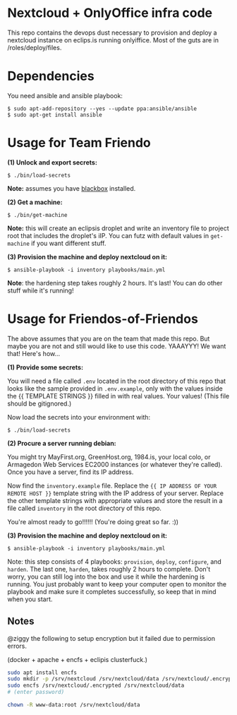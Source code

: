 # Nextcloud + OnlyOffice infra code

This repo contains the devops dust necessary to provision and deploy a nextcloud instance on eclips.is running onlyiffice. Most of the guts are in /roles/deploy/files.

# Dependencies

You need ansible and ansible playbook:

``` shell
$ sudo apt-add-repository --yes --update ppa:ansible/ansible
$ sudo apt-get install ansible
```

# Usage for Team Friendo

**(1) Unlock and export secrets:**

``` shell
$ ./bin/load-secrets
```

**Note:** assumes you have [blackbox](https://github.com/StackExchange/blackbox) installed.

**(2) Get a machine:**

``` shell
$ ./bin/get-machine
```

**Note:** this will create an eclipsis droplet and write an inventory file to project root that includes the droplet's iIP. You can futz with default values in `get-machine` if you want different stuff.

**(3) Provision the machine and deploy nextcloud on it:**

``` shell
$ ansible-playbook -i inventory playbooks/main.yml
```

**Note**: the hardening step takes roughly 2 hours. It's last! You can do other stuff while it's running!

# Usage for Friendos-of-Friendos

The above assumes that you are on the team that made this repo. But maybe you are not and still would like to use this code. YAAAYYY! We want that! Here's how...

**(1) Provide some secrets:**

You will need a file called `.env` located in the root directory of this repo that looks like the sample provided in `.env.example`, only with the values inside the {{ TEMPLATE STRINGS }} filled in with real values. Your values! (This file should be gitignored.)

Now load the secrets into your environment with:

``` shell
$ ./bin/load-secrets
```

**(2) Procure a server running debian:**

You might try MayFirst.org, GreenHost.org, 1984.is, your local colo, or Armagedon Web Services EC2000 instances (or whatever they're called). Once you have a server, find its IP address.

Now find the `inventory.example` file. Replace the `{{ IP ADDRESS OF YOUR REMOTE HOST }}` template string with the IP address of your server. Replace the other template strings with appropriate values and store the result in a file called `inventory` in the root directory of this repo.

You're almost ready to go!!!!!! (You're doing great so far. :))

**(3) Provision the machine and deploy nextcloud on it:**

``` shell
$ ansible-playbook -i inventory playbooks/main.yml
```

Note: this step consists of 4 playbooks: `provision`, `deploy`, `configure`, and `harden`. The last one, `harden`, takes roughly 2 hours to complete. Don't worry, you can still log into the box and use it while the hardening is running. You just probably want to keep your computer open to monitor the playbook and make sure it completes successfully, so keep that in mind when you start.

## Notes

@ziggy the following to setup encryption but it failed due to permission errors.

(docker + apache + encfs + eclipis clusterfuck.)

``` sh
sudo apt install encfs
sudo mkdir -p /srv/nextcloud /srv/nextcloud/data /srv/nextcloud/.encrypted
sudo encfs /srv/nextcloud/.encrypted /srv/nextcloud/data
# (enter password)

chown -R www-data:root /srv/nextcloud/data
```
